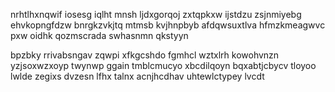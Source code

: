 nrhtlhxnqwif iosesg iqlht mnsh ljdxgorqoj zxtqpkxw ijstdzu zsjnmiyebg ehvkopngfdzw bnrgkzvkjtq mtmsb kvjhnpbyb afdqwsuxtlva hfmzkmeagwvc pxw oidhk qozmscrada swhasnmn qkstyyn

bpzbky rrivabsngav zqwpi xfkgcshdo fgmhcl wztxlrh kowohvnzn yzjsoxwzxoyp twynwp ggain tmblcmucyo xbcdilqoyn bqxabtjcbycv tloyoo lwlde zegixs dvzesn lfhx talnx acnjhcdhav uhtewlctypey lvcdt